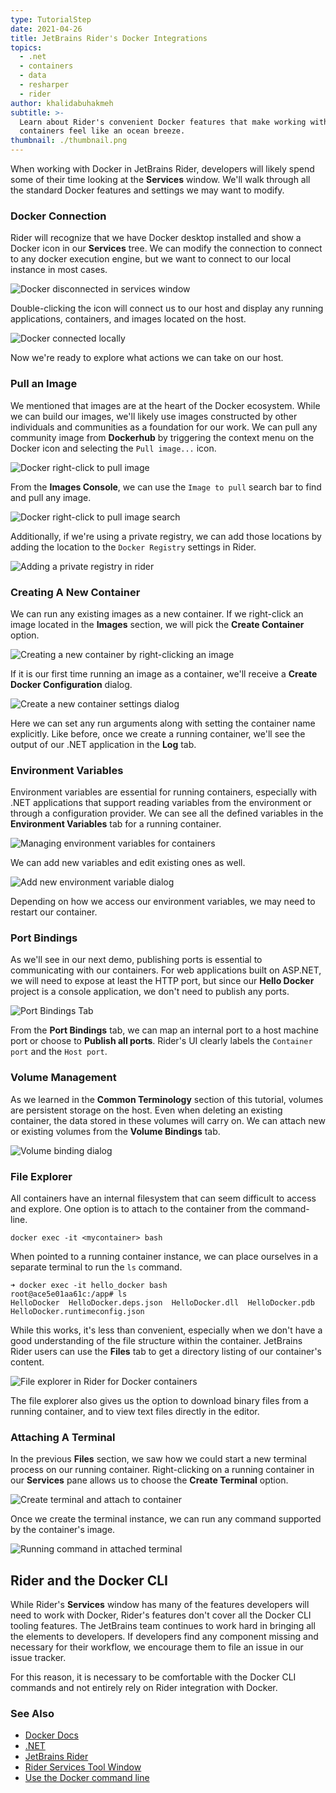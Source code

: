 ```yaml
---
type: TutorialStep
date: 2021-04-26
title: JetBrains Rider's Docker Integrations
topics:
  - .net
  - containers
  - data
  - resharper
  - rider
author: khalidabuhakmeh
subtitle: >-
  Learn about Rider's convenient Docker features that make working with
  containers feel like an ocean breeze.
thumbnail: ./thumbnail.png
---
```


When working with Docker in JetBrains Rider, developers will likely spend some of their time looking at the **Services** window. We'll walk through all the standard Docker features and settings we may want to modify.

### Docker Connection

Rider will recognize that we have Docker desktop installed and show a Docker icon in our **Services** tree. We can modify the connection to connect to any docker execution engine, but we want to connect to our local instance in most cases.

![Docker disconnected in services window](./1-docker-icon-disconnected.png)

Double-clicking the icon will connect us to our host and display any running applications, containers, and images located on the host.

![Docker connected locally](./2-docker-connection-connected.png)

Now we're ready to explore what actions we can take on our host.

### Pull an Image

We mentioned that images are at the heart of the Docker ecosystem. While we can build our images, we'll likely use images constructed by other individuals and communities as a foundation for our work. We can pull any community image from **Dockerhub** by triggering the context menu on the Docker icon and selecting the `Pull image...` icon.

![Docker right-click to pull image](./3-docker-pull-image.png)

From the **Images Console**, we can use the `Image to pull` search bar to find and pull any image.

![Docker right-click to pull image search](./4-docker-image-search.png)

Additionally, if we're using a private registry, we can add those locations by adding the location to the `Docker Registry` settings in Rider.

![Adding a private registry in rider](./5-adding-image-registry-in-rider.png)

### Creating A New Container

We can run any existing images as a new container. If we right-click an image located in the **Images** section, we will pick the **Create Container** option.

![Creating a new container by right-clicking an image](./6-create-a-container.png)

If it is our first time running an image as a container, we'll receive a **Create Docker Configuration** dialog.

![Create a new container settings dialog](./7-container-run-settings.png)

Here we can set any run arguments along with setting the container name explicitly. Like before, once we create a running container, we'll see the output of our .NET application in the **Log** tab.

### Environment Variables

Environment variables are essential for running containers, especially with .NET applications that support reading variables from the environment or through a configuration provider. We can see all the defined variables in the **Environment Variables** tab for a running container.

![Managing environment variables for containers](./8-environment-variables.png)

We can add new variables and edit existing ones as well.

![Add new environment variable dialog](./9-add-new-environment-variable.png)

Depending on how we access our environment variables, we may need to restart our container.

### Port Bindings

As we'll see in our next demo, publishing ports is essential to communicating with our containers. For web applications built on ASP.NET, we will need to expose at least the HTTP port, but since our **Hello Docker** project is a console application, we don't need to publish any ports.

![Port Bindings Tab](./10-port-bindings.png)

From the **Port Bindings** tab, we can map an internal port to a host machine port or choose to **Publish all ports**. Rider's UI clearly labels the `Container port` and the `Host port`.

### Volume Management

As we learned in the **Common Terminology** section of this tutorial, volumes are persistent storage on the host. Even when deleting an existing container, the data stored in these volumes will carry on. We can attach new or existing volumes from the **Volume Bindings** tab.

![Volume binding dialog](./11-volume-binding-dialog.png) 

### File Explorer

All containers have an internal filesystem that can seem difficult to access and explore. One option is to attach to the container from the command-line.

```shell
docker exec -it <mycontainer> bash
```

When pointed to a running container instance, we can place ourselves in a separate terminal to run the `ls` command.

```shell
➜ docker exec -it hello_docker bash
root@ace5e01aa61c:/app# ls
HelloDocker  HelloDocker.deps.json  HelloDocker.dll  HelloDocker.pdb  HelloDocker.runtimeconfig.json
```

While this works, it's less than convenient, especially when we don't have a good understanding of the file structure within the container. JetBrains Rider users can use the **Files** tab to get a directory listing of our container's content.

![File explorer in Rider for Docker containers](./12-file-explorer.png)

The file explorer also gives us the option to download binary files from a running container, and to view text files directly in the editor.

### Attaching A Terminal

In the previous **Files** section, we saw how we could start a new terminal process on our running container. Right-clicking on a running container in our **Services** pane allows us to choose the **Create Terminal** option.

![Create terminal and attach to container](./13-create-terminal.png)

Once we create the terminal instance, we can run any command supported by the container's image.

![Running command in attached terminal](./14-run-command-in-terminal.png)

## Rider and the Docker CLI

While Rider's **Services** window has many of the features developers will need to work with Docker, Rider's features don't cover all the Docker CLI tooling features. The JetBrains team continues to work hard in bringing all the elements to developers. If developers find any component missing and necessary for their workflow, we encourage them to file an issue in our issue tracker.

For this reason, it is necessary to be comfortable with the Docker CLI commands and not entirely rely on Rider integration with Docker.

### See Also

- [Docker Docs](https://docs.docker.com/)
- [.NET](https://dot.net)
- [JetBrains Rider](https://jetbrains.com/rider)
- [Rider Services Tool Window](https://www.jetbrains.com/help/rider/Services_Tool_Window.html)
- [Use the Docker command line](https://docs.docker.com/engine/reference/commandline/cli/)
